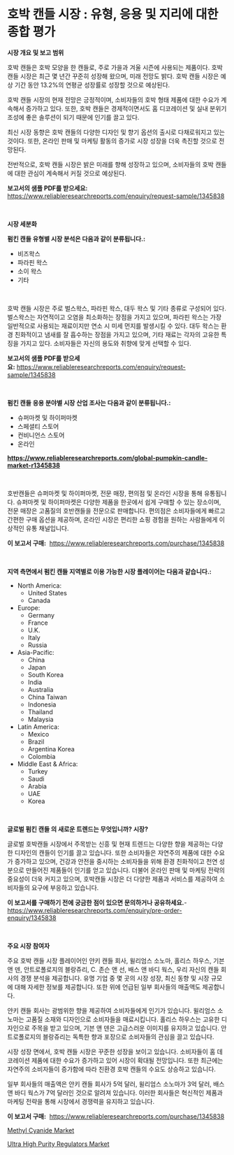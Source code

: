 <p><h1>호박 캔들 시장 : 유형, 응용 및 지리에 대한 종합 평가</h1></p><p><strong>시장 개요 및 보고 범위</strong></p>
<p><p>호박 캔들은 호박 모양을 한 캔들로, 주로 가을과 겨울 시즌에 사용되는 제품이다. 호박 캔들 시장은 최근 몇 년간 꾸준히 성장해 왔으며, 미래 전망도 밝다. 호박 캔들 시장은 예상 기간 동안 13.2%의 연평균 성장률로 성장할 것으로 예상된다.</p><p>호박 캔들 시장의 현재 전망은 긍정적이며, 소비자들의 호박 형태 제품에 대한 수요가 계속해서 증가하고 있다. 또한, 호박 캔들은 경제적이면서도 홈 디코레이션 및 실내 분위기 조성에 좋은 솔루션이 되기 때문에 인기를 끌고 있다.</p><p>최신 시장 동향은 호박 캔들의 다양한 디자인 및 향기 옵션의 출시로 다채로워지고 있는 것이다. 또한, 온라인 판매 및 마케팅 활동의 증가로 시장 성장을 더욱 촉진할 것으로 전망된다.</p><p>전반적으로, 호박 캔들 시장은 밝은 미래를 향해 성장하고 있으며, 소비자들의 호박 캔들에 대한 관심이 계속해서 커질 것으로 예상된다.</p></p>
<p><strong>보고서의 샘플 PDF를 받으세요:</strong> <a href="https://www.reliableresearchreports.com/enquiry/request-sample/1345838">https://www.reliableresearchreports.com/enquiry/request-sample/1345838</a></p>
<p>&nbsp;</p>
<p><strong>시장 세분화</strong></p>
<p><strong>펌킨 캔들 유형별 시장 분석은 다음과 같이 분류됩니다.:</strong></p>
<p><ul><li>비즈왁스</li><li>파라핀 왁스</li><li>소이 왁스</li><li>기타</li></ul></p>
<p>&nbsp;</p>
<p><p>호박 캔들 시장은 주로 벌스왁스, 파라핀 왁스, 대두 왁스 및 기타 종류로 구성되어 있다. 벌스왁스는 자연적이고 오염을 최소화하는 장점을 가지고 있으며, 파라핀 왁스는 가장 일반적으로 사용되는 재료이지만 연소 시 미세 먼지를 발생시킬 수 있다. 대두 왁스는 환경 친화적이고 냄새를 잘 흡수하는 장점을 가지고 있으며, 기타 재료는 각자의 고유한 특징을 가지고 있다. 소비자들은 자신의 용도와 취향에 맞게 선택할 수 있다.</p></p>
<p><strong>보고서의 샘플 PDF를 받으세요:</strong>&nbsp;<a href="https://www.reliableresearchreports.com/enquiry/request-sample/1345838">https://www.reliableresearchreports.com/enquiry/request-sample/1345838</a></p>
<p>&nbsp;</p>
<p><strong> 펌킨 캔들 응용 분야별 시장 산업 조사는 다음과 같이 분류됩니다.:</strong></p>
<p><ul><li>슈퍼마켓 및 하이퍼마켓</li><li>스페셜티 스토어</li><li>컨비니언스 스토어</li><li>온라인</li></ul></p>
<p><strong><a href="https://www.reliableresearchreports.com/global-pumpkin-candle-market-r1345838">https://www.reliableresearchreports.com/global-pumpkin-candle-market-r1345838</a></strong></p>
<p>&nbsp;</p>
<p><p>호반캔들은 슈퍼마켓 및 하이퍼마켓, 전문 매장, 편의점 및 온라인 시장을 통해 유통됩니다. 슈퍼마켓 및 하이퍼마켓은 다양한 제품을 한곳에서 쉽게 구매할 수 있는 장소이며, 전문 매장은 고품질의 호반캔들을 전문으로 판매합니다. 편의점은 소비자들에게 빠르고 간편한 구매 옵션을 제공하며, 온라인 시장은 편리한 쇼핑 경험을 원하는 사람들에게 이상적인 유통 채널입니다.</p></p>
<p><strong>이 보고서 구매:</strong>&nbsp; <a href="https://www.reliableresearchreports.com/purchase/1345838">https://www.reliableresearchreports.com/purchase/1345838</a></p>
<p>&nbsp;</p>
<p><strong>지역 측면에서 펌킨 캔들 지역별로 이용 가능한 시장 플레이어는 다음과 같습니다.:</strong></p>
<p><ul>
    <li>
        North America:
        <ul>
            <li>United States</li>
            <li>Canada</li>
        </ul>
    </li>
    <li>
        Europe:
        <ul>
            <li>Germany</li>
            <li>France</li>
            <li>U.K.</li>
            <li>Italy</li>
            <li>Russia</li>
        </ul>
    </li>
    <li>
        Asia-Pacific:
        <ul>
            <li>China</li>
            <li>Japan</li>
            <li>South Korea</li>
            <li>India</li>
            <li>Australia</li>
            <li>China Taiwan</li>
            <li>Indonesia</li>
            <li>Thailand</li>
            <li>Malaysia</li>
        </ul>
    </li>
    <li>
        Latin America:
        <ul>
            <li>Mexico</li>
            <li>Brazil</li>
            <li>Argentina Korea</li>
            <li>Colombia</li>
        </ul>
    </li>
    <li>
        Middle East & Africa:
        <ul>
            <li>Turkey</li>
            <li>Saudi</li>
            <li>Arabia</li>
            <li>UAE</li>
            <li>Korea</li>
        </ul>
    </li>
    </ul></p>
<p>&nbsp;</p>
<p><strong>글로벌 펌킨 캔들 의 새로운 트렌드는 무엇입니까? 시장?</strong></p>
<p><p>글로벌 호박캔들 시장에서 주목받는 신흥 및 현재 트렌드는 다양한 향을 제공하는 다양한 디자인의 캔들이 인기를 끌고 있습니다. 또한 소비자들은 자연주의 제품에 대한 수요가 증가하고 있으며, 건강과 안전을 중시하는 소비자들을 위해 환경 친화적이고 천연 성분으로 만들어진 제품들이 인기를 얻고 있습니다. 더불어 온라인 판매 및 마케팅 전략의 중요성이 더욱 커지고 있으며, 호박캔들 시장은 더 다양한 제품과 서비스를 제공하여 소비자들의 요구에 부응하고 있습니다.</p></p>
<p><strong>이 보고서를 구매하기 전에 궁금한 점이 있으면 문의하거나 공유하세요.</strong>- <a href="https://www.reliableresearchreports.com/enquiry/pre-order-enquiry/1345838">https://www.reliableresearchreports.com/enquiry/pre-order-enquiry/1345838</a></p>
<p>&nbsp;</p>
<p><strong>주요 시장 참여자</strong></p>
<p><p>주요 호박 캔들 시장 플레이어인 얀키 캔들 회사, 윌리엄스 소노마, 홀리스 하우스, 기븐 앤 덴, 안트로폴로지의 블랑쥬리, C. 존슨 앤 선, 배스 앤 바디 웍스, 우리 자신의 캔들 회사의 경쟁 분석을 제공합니다. 유명 기업 중 몇 곳의 시장 성장, 최신 동향 및 시장 규모에 대해 자세한 정보를 제공합니다. 또한 위에 언급된 일부 회사들의 매출액도 제공합니다.</p><p>얀키 캔들 회사는 광범위한 향을 제공하여 소비자들에게 인기가 있습니다. 윌리엄스 소노마는 고품질 소재와 디자인으로 소비자들을 매료시킵니다. 홀리스 하우스는 고유한 디자인으로 주목을 받고 있으며, 기븐 앤 덴은 고급스러운 이미지를 유지하고 있습니다. 안트로폴로지의 블랑쥬리는 독특한 향과 포장으로 소비자들의 관심을 끌고 있습니다.</p><p>시장 성장 면에서, 호박 캔들 시장은 꾸준한 성장을 보이고 있습니다. 소비자들이 홈 데코레이션 제품에 대한 수요가 증가하고 있어 시장이 확대될 전망입니다. 또한 최근에는 자연주의 소비자들이 증가함에 따라 친환경 호박 캔들의 수요도 상승하고 있습니다.</p><p>일부 회사들의 매출액은 얀키 캔들 회사가 5억 달러, 윌리엄스 소노마가 3억 달러, 배스 앤 바디 웍스가 7억 달러인 것으로 알려져 있습니다. 이러한 회사들은 혁신적인 제품과 마케팅 전략을 통해 시장에서 경쟁력을 유지하고 있습니다.</p></p>
<p><strong>이 보고서 구매:</strong>&nbsp;&nbsp;<a href="https://www.reliableresearchreports.com/purchase/1345838">https://www.reliableresearchreports.com/purchase/1345838</a></p>
<p><p><a href="https://frill-swim-3cd.notion.site/Methyl-Cyanide-Market-Share-Market-New-Trends-Analysis-Report-By-Type-By-Application-By-End-use--d0c3f6ae0d0b42d78ba167f8c297531d">Methyl Cyanide Market</a></p><p><a href="https://github.com/singletonthaxterkelliehr2df/Market-Research-Report-List-2/blob/main/ultra-high-purity-regulators-market.md">Ultra High Purity Regulators Market</a></p></p>
